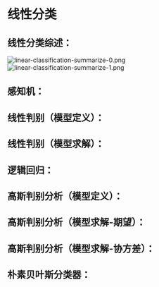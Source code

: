 # 线性分类

## 线性分类综述：

![linear-classification-summarize-0.png](../../assets/images/machine-deep-learning/machine-learning/linear-classification-summarize-0.png)
![linear-classification-summarize-1.png](../../assets/images/machine-deep-learning/machine-learning/linear-classification-summarize-1.png)
                                               


## 感知机：


## 线性判别（模型定义）：


## 线性判别（模型求解）：

## 逻辑回归：

## 高斯判别分析（模型定义）：

## 高斯判别分析（模型求解-期望）：

## 高斯判别分析（模型求解-协方差）：

## 朴素贝叶斯分类器：